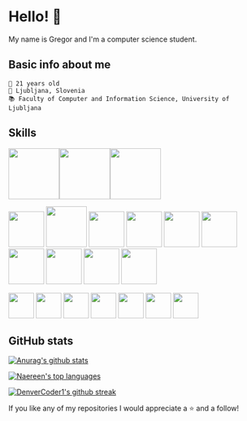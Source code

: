 # Hello! 👋

My name is Gregor and I'm a computer science student.

## Basic info about me
```
🍰 21 years old
📍 Ljubljana, Slovenia
📚 Faculty of Computer and Information Science, University of Ljubljana
```

## Skills
<img height=100 src="https://cdn.jsdelivr.net/gh/devicons/devicon/icons/c/c-original.svg" /><img height=100 src="https://cdn.jsdelivr.net/gh/devicons/devicon/icons/cplusplus/cplusplus-original.svg"><img height=100 src="https://cdn.jsdelivr.net/gh/devicons/devicon/icons/java/java-original-wordmark.svg" />


 <img height=70 src="https://cdn.jsdelivr.net/gh/devicons/devicon/icons/html5/html5-original-wordmark.svg" /> <img height=80 src="https://cdn.jsdelivr.net/gh/devicons/devicon/icons/css3/css3-original-wordmark.svg" /> <img height=70 src="https://cdn.jsdelivr.net/gh/devicons/devicon/icons/javascript/javascript-original.svg" /> 
 <img height=70 src="https://cdn.jsdelivr.net/gh/devicons/devicon/icons/python/python-original.svg" />
 <img height=70 src="https://cdn.jsdelivr.net/gh/devicons/devicon/icons/mysql/mysql-original-wordmark.svg" />
 <img height=70 src="https://cdn.jsdelivr.net/gh/devicons/devicon/icons/unity/unity-original.svg" />
 <img height=70 src="https://cdn.jsdelivr.net/gh/devicons/devicon/icons/arduino/arduino-original.svg" />
 <img height=70 src="https://cdn.jsdelivr.net/gh/devicons/devicon/icons/csharp/csharp-original.svg" />
<img height=70 src="https://cdn.jsdelivr.net/gh/devicons/devicon/icons/bash/bash-original.svg" />
<img height=70 src="https://cdn.jsdelivr.net/gh/devicons/devicon/icons/git/git-original.svg" /> 
          
 
 
 <img height=50 src="https://cdn.jsdelivr.net/gh/devicons/devicon/icons/react/react-original.svg" /> <img height=50 src="https://cdn.jsdelivr.net/gh/devicons/devicon/icons/matlab/matlab-original.svg" /> <img height=50 src="https://cdn.jsdelivr.net/gh/devicons/devicon/icons/docker/docker-original.svg" /> <img height=50 src="https://cdn.jsdelivr.net/gh/devicons/devicon/icons/go/go-original-wordmark.svg" /> <img height=50 src="https://cdn.jsdelivr.net/gh/devicons/devicon/icons/nginx/nginx-original.svg" /> <img height=50 src="https://cdn.jsdelivr.net/gh/devicons/devicon/icons/nodejs/nodejs-original-wordmark.svg" /> <img height=50 src="https://cdn.jsdelivr.net/gh/devicons/devicon/icons/r/r-original.svg" /> 
          
          
## GitHub stats
[![Anurag's github stats](https://github-readme-stats.vercel.app/api?username=gregorkovac&theme=dark)](https://github.com/anuraghazra/github-readme-stats) 

[![Naereen's top languages](https://github-readme-stats.vercel.app/api/top-langs/?username=gregorkovac&theme=dark&hide=ShaderLab,HLSL,ASP.NET,GLSL)](https://github.com/anuraghazra/github-readme-stats)

[![DenverCoder1's github streak](https://github-readme-streak-stats.herokuapp.com/?user=gregorkovac&theme=dark)](https://github.com/DenverCoder1/github-readme-streak-stats)

If you like any of my repositories I would appreciate a ⭐️ and a follow!
